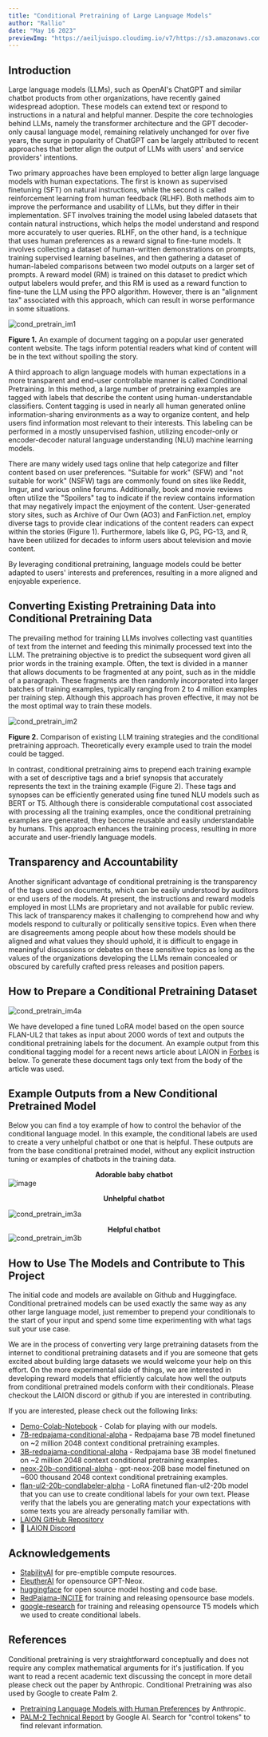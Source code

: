 ```yaml
---
title: "Conditional Pretraining of Large Language Models"
author: "Rallio"
date: "May 16 2023"
previewImg: "https://aeiljuispo.cloudimg.io/v7/https://s3.amazonaws.com/moonup/production/uploads/1674247492314-noauth.png?w=200&h=200&f=face"
---
```



## **Introduction**

Large language models (LLMs), such as OpenAI's ChatGPT and similar chatbot products from other organizations, have recently gained widespread adoption. These models can extend text or respond to instructions in a natural and helpful manner. Despite the core technologies behind LLMs, namely the transformer architecture and the GPT decoder-only causal language model, remaining relatively unchanged for over five years, the surge in popularity of ChatGPT can be largely attributed to recent approaches that better align the output of LLMs with users' and service providers' intentions.


Two primary approaches have been employed to better align large language models with human expectations. The first is known as supervised finetuning (SFT) on natural instructions, while the second is called reinforcement learning from human feedback (RLHF). Both methods aim to improve the performance and usability of LLMs, but they differ in their implementation. SFT involves training the model using labeled datasets that contain natural instructions, which helps the model understand and respond more accurately to user queries. RLHF, on the other hand, is a technique that uses human preferences as a reward signal to fine-tune models. It involves collecting a dataset of human-written demonstrations on prompts, training supervised learning baselines, and then gathering a dataset of human-labeled comparisons between two model outputs on a larger set of prompts. A reward model (RM) is trained on this dataset to predict which output labelers would prefer, and this RM is used as a reward function to fine-tune the LLM using the PPO algorithm. However, there is an "alignment tax" associated with this approach, which can result in worse performance in some situations.

![cond_pretrain_im1](https://github.com/LAION-AI/laion.ai/assets/22318853/77ce9e7d-4bdb-4fd4-b0fe-0a8d8498cea8)

**Figure 1.** An example of document tagging on a popular user generated content website. The tags inform potential readers what kind of content will be in the text without spoiling the story.


A third approach to align language models with human expectations in a more transparent and end-user controllable manner is called Conditional Pretraining. In this method, a large number of pretraining examples are tagged with labels that describe the content using human-understandable classifiers. Content tagging is used in nearly all human generated online information-sharing environments as a way to organize content, and help users find information most relevant to their interests. This labeling can be performed in a mostly unsupervised fashion, utilizing encoder-only or encoder-decoder natural language understanding (NLU) machine learning models.

There are many widely used tags online that help categorize and filter content based on user preferences. "Suitable for work" (SFW) and "not suitable for work" (NSFW) tags are commonly found on sites like Reddit, Imgur, and various online forums. Additionally, book and movie reviews often utilize the "Spoilers" tag to indicate if the review contains information that may negatively impact the enjoyment of the content. User-generated story sites, such as Archive of Our Own (AO3) and FanFiction.net, employ diverse tags to provide clear indications of the content readers can expect within the stories (Figure 1). Furthermore, labels like G, PG, PG-13, and R, have been utilized for decades to inform users about television and movie content.

By leveraging conditional pretraining, language models could be better adapted to users' interests and preferences, resulting in a more aligned and enjoyable experience.


## **Converting Existing Pretraining Data into Conditional Pretraining Data**

The prevailing method for training LLMs involves collecting vast quantities of text from the internet and feeding this minimally processed text into the LLM. The pretraining objective is to predict the subsequent word given all prior words in the training example. Often, the text is divided in a manner that allows documents to be fragmented at any point, such as in the middle of a paragraph. These fragments are then randomly incorporated into larger batches of training examples, typically ranging from 2 to 4 million examples per training step. Although this approach has proven effective, it may not be the most optimal way to train these models.

![cond_pretrain_im2](https://github.com/LAION-AI/laion.ai/assets/22318853/4e3adab4-b20c-4c91-9b2f-e2140a8902b0)

**Figure 2.** Comparison of existing LLM training strategies and the conditional pretraining approach. Theoretically every example used to train the model could be tagged.

In contrast, conditional pretraining aims to prepend each training example with a set of descriptive tags and a brief synopsis that accurately represents the text in the training example (Figure 2). These tags and synopses can be efficiently generated using fine tuned NLU models such as BERT or T5. Although there is considerable computational cost associated with processing all the training examples, once the conditional pretraining examples are generated, they become reusable and easily understandable by humans. This approach enhances the training process, resulting in more accurate and user-friendly language models.


## **Transparency and Accountability**

Another significant advantage of conditional pretraining is the transparency of the tags used on documents, which can be easily understood by auditors or end users of the models. At present, the instructions and reward models employed in most LLMs are proprietary and not available for public review. This lack of transparency makes it challenging to comprehend how and why models respond to culturally or politically sensitive topics. Even when there are disagreements among people about how these models should be aligned and what values they should uphold, it is difficult to engage in meaningful discussions or debates on these sensitive topics as long as the values of the organizations developing the LLMs remain concealed or obscured by carefully crafted press releases and position papers.


## **How to Prepare a Conditional Pretraining Dataset**

![cond_pretrain_im4a](https://github.com/LAION-AI/laion.ai/assets/22318853/741f09aa-37b8-4aa3-a2f2-365c57299137)

We have developed a fine tuned LoRA model based on the open source FLAN-UL2 that takes as input about 2000 words of text and outputs the conditional pretraining labels for the document. An example output from this conditional tagging model for a recent news article about LAION in [Forbes](https://www.forbes.com/sites/hessiejones/2023/04/19/amid-growing-call-to-pause-ai-research-laion-petitions-governments-to-keep-agi-research-open-active-and-responsible/) is below. To generate these document tags only text from the body of the article was used.

## **Example Outputs from a New Conditional Pretrained Model**

Below you can find a toy example of how to control the behavior of the conditional language model. In this example, the conditional labels are used to create a very unhelpful chatbot or one that is helpful. These outputs are from the base conditional pretrained model, without any explicit instruction tuning or examples of chatbots in the training data.

**<center>Adorable baby chatbot</center>**
![image](https://github.com/LAION-AI/laion.ai/assets/22318853/85aca1d8-2243-467b-a5b1-d2abc7ffad09)

**<center>Unhelpful chatbot</center>**

![cond_pretrain_im3a](https://github.com/LAION-AI/laion.ai/assets/22318853/5b0a226a-04e0-49c3-9018-c4bb678e052c)


**<center>Helpful chatbot</center>**
![cond_pretrain_im3b](https://github.com/LAION-AI/laion.ai/assets/22318853/4e3878ea-3faa-4349-9b74-8d09d960516e)


## **How to Use The Models and Contribute to This Project**

The initial code and models are available on Github and Huggingface. Conditional pretrained models can be used exactly the same way as any other large language model, just remember to prepend your conditionals to the start of your input and spend some time experimenting with what tags suit your use case. 

We are in the process of converting very large pretraining datasets from the internet to conditional pretraining datasets and if you are someone that gets excited about building large datasets we would welcome your help on this effort. On the more experimental side of things, we are interested in developing reward models that efficiently calculate how well the outputs from conditional pretrained models conform with their conditionals. Please checkout the LAION discord or github if you are interested in contributing.


If you are interested, please check out the following links:
- [Demo-Colab-Notebook](https://colab.research.google.com/drive/1fbXOqeEkqygnWKSPKddQtaMiZEc0KYFY?usp=sharing) - Colab for playing with our models.
- [7B-redpajama-conditional-alpha](https://huggingface.co/Rallio67/7B-redpajama-conditional-alpha) - Redpajama base 7B model finetuned on ~2 million 2048 context conditional pretraining examples.
- [3B-redpajama-conditional-alpha](https://huggingface.co/Rallio67/3B-redpajama-conditional-alpha) - Redpajama base 3B model finetuned on ~2 million 2048 context conditional pretraining examples.
- [neox-20b-conditional-alpha](https://huggingface.co/Rallio67/neox-20b-conditional-alpha) - gpt-neox-20B base model finetuned on ~600 thousand 2048 context conditional pretraining examples.
- [flan-ul2-20b-condlabeler-alpha](https://huggingface.co/Rallio67/condlabeler-alpha) - LoRA finetuned flan-ul2-20b model that you can use to create conditional labels for your own text. Please verify that the labels you are generating match your expectations with some texts you are already personally familiar with.
- [LAION GitHub Repository](https://github.com/LAION-AI/)
- 💬 [LAION Discord](https://discord.gg/HzJU2kuC)

## **Acknowledgements**
- [StabilityAI](https://stability.ai/) for pre-emptible compute resources.
- [EleutherAI](https://github.com/EleutherAI/gpt-neox) for opensource GPT-Neox.
- [huggingface](https://huggingface.co/) for open source model hosting and code base.
- [RedPajama-INCITE](https://www.together.xyz/blog/redpajama-models-v1) for training and releasing opensource base models.
- [google-research](https://github.com/google-research/t5x) for training and releasing opensource T5 models which we used to create conditional labels.

## **References**
Conditional pretraining is very straightforward conceptually and does not require any complex mathematical arguments for it's justification. If you want to read a recent academic text discussing the concept in more detail please check out the paper by Anthropic. Conditional Pretraining was also used by Google to create Palm 2.
- [Pretraining Language Models with Human Preferences](https://arxiv.org/abs/2302.08582) by Anthropic.
- [PALM-2 Technical Report](https://ai.google/static/documents/palm2techreport.pdf) by Google AI. Search for "control tokens" to find relevant information.
